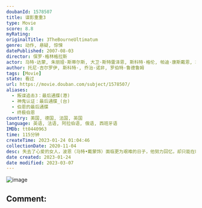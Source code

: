 ```yaml
---
doubanId: 1578507
title: 谍影重重3
type: Movie
score: 8.8
myRating: 
originalTitle: 3TheBourneUltimatum
genre: 动作, 悬疑, 惊悚
datePublished: 2007-08-03
director: 保罗·格林格拉斯
actor: 马特·达蒙, 朱丽娅·斯蒂尔斯, 大卫·斯特雷泽恩, 斯科特·格伦, 帕迪·康斯戴恩, 埃德加·拉米雷兹, 阿尔伯特·芬尼, 琼·艾伦, 克里·约翰逊, 丹尼尔·布鲁赫, 乔伊·安沙, 科林·斯廷顿, 丹·弗雷登堡, 凯·马丁, 迈克尔·怀德曼, 马克·莫特拉姆, 杰弗里·李·吉布森, 布莱恩·考克斯, 斯科特·阿金斯, 露西·莱曼, 汤姆·加洛普, 马克·巴泽利, 查尔斯·维恩, 布兰科·托莫维奇, 特雷弗·圣约翰, 弗朗卡·波滕特, 劳伦斯·波萨
author: 托尼·吉尔罗伊, 斯科特·, 乔治·诺非, 罗伯特·鲁德鲁姆
tags: [Movie]
state: 看过
url: https://movie.douban.com/subject/1578507/
aliases:
  - 叛谍追击3：最后通牒(港)
  - 神鬼认证：最后通牒_(台)
  - 伯恩的最后通牒
  - 终极伯恩
country: 美国, 德国, 法国, 英国
language: 英语, 法语, 阿拉伯语, 俄语, 西班牙语
IMDb: tt0440963
time: 115分钟
createTime: 2023-01-24 01:04:46
collectionDate: 2020-11-04
desc: 失去了心爱的女人，波恩（马特•戴蒙饰）面临更为艰难的日子，他努力回忆，却只能在睡梦中被脑海里一知半解的闪回所惊醒，依然无法记起自己的身份。但是波恩注定不是平凡人，不等他冷静下来好好“寻找回”自己真...
date created: 2023-01-24
date modified: 2023-03-07
---
```


![image](p792223507.jpg)

Comment:
---
